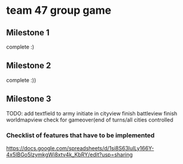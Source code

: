 # team 47 group game


## Milestone 1
complete :)

## Milestone 2
complete :))

## Milestone 3
TODO:
add textfield to army initiate in cityview
finish battleview
finish worldmapview
check for gameover(end of turns/all cities controlled

### Checklist of features that have to be implemented
https://docs.google.com/spreadsheets/d/1si8S63luILy166Y-4x5IBGo5lzymkgWi8xtv4k_KbRY/edit?usp=sharing


